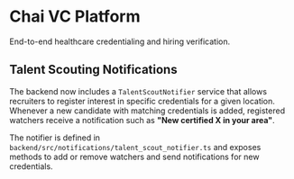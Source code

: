 # Chai VC Platform

End-to-end healthcare credentialing and hiring verification.

## Talent Scouting Notifications

The backend now includes a `TalentScoutNotifier` service that allows recruiters to register interest in specific credentials for a given location. Whenever a new candidate with matching credentials is added, registered watchers receive a notification such as **"New certified X in your area"**.

The notifier is defined in `backend/src/notifications/talent_scout_notifier.ts` and exposes methods to add or remove watchers and send notifications for new credentials.

